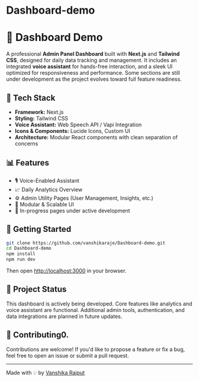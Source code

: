 # Dashboard-demo
# 🧠 Dashboard Demo

A professional **Admin Panel Dashboard** built with **Next.js** and **Tailwind CSS**, designed for daily data tracking and management. It includes an integrated **voice assistant** for hands-free interaction, and a sleek UI optimized for responsiveness and performance. Some sections are still under development as the project evolves toward full feature readiness.

## 🚀 Tech Stack

- **Framework:** Next.js  
- **Styling:** Tailwind CSS  
- **Voice Assistant:** Web Speech API / Vapi Integration  
- **Icons & Components:** Lucide Icons, Custom UI  
- **Architecture:** Modular React components with clean separation of concerns

## 📊 Features

- 🎙️ Voice-Enabled Assistant  
- 📈 Daily Analytics Overview  
- ⚙️ Admin Utility Pages (User Management, Insights, etc.)  
- 🧩 Modular & Scalable UI  
- 🔄 In-progress pages under active development

## 📁 Getting Started

```bash
git clone https://github.com/vanshikaraje/Dashboard-demo.git
cd Dashboard-demo
npm install
npm run dev
```

Then open [http://localhost:3000](http://localhost:3000) in your browser.

## 📌 Project Status

This dashboard is actively being developed. Core features like analytics and voice assistant are functional. Additional admin tools, authentication, and data integrations are planned in future updates.

## 🤝 Contributing0.

Contributions are welcome! If you'd like to propose a feature or fix a bug, feel free to open an issue or submit a pull request.


---

Made with 💡 by [Vanshika Rajput](https://github.com/vanshikaraje)
